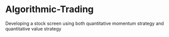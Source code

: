 # Algorithmic-Trading
Developing a stock screen using both quantitative momentum strategy and quantitative value strategy
